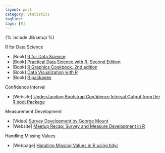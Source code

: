 ```yaml
---
layout: post
category: Statistics
tagline: 
tags: [R]
---
```

{% include JB/setup %}

R for Data Science


* [Book] [R for Data Science](https://r4ds.had.co.nz/)
* [Book] [Practical Data Science with R, Second Edition](https://www.manning.com/books/practical-data-science-with-r-second-edition)
* [Book] [R Graphics Cookbook, 2nd edition](https://r-graphics.org/4)
* [Book] [Data Visualization with R](https://rkabacoff.github.io/datavis/)
* [Book] [R packages](http://r-pkgs.had.co.nz/)



Confidence Interval 

* [Website] [Understanding Bootstrap Confidence Interval Output from the R boot Package](https://www.r-bloggers.com/understanding-bootstrap-confidence-interval-output-from-the-r-boot-package/)


Measurement Development

* [Video] [Survey Development by George Mount](https://youtu.be/RSJqPS1B224)
* [Website] [Meetup Recap: Survey and Measure Development in R](https://www.r-bloggers.com/meetup-recap-survey-and-measure-development-in-r/)


Handling Missing Values

* [Webpage] [Handling Missing Values in R using tidyr](https://www.r-bloggers.com/handling-missing-values-in-r-using-tidyr/)
